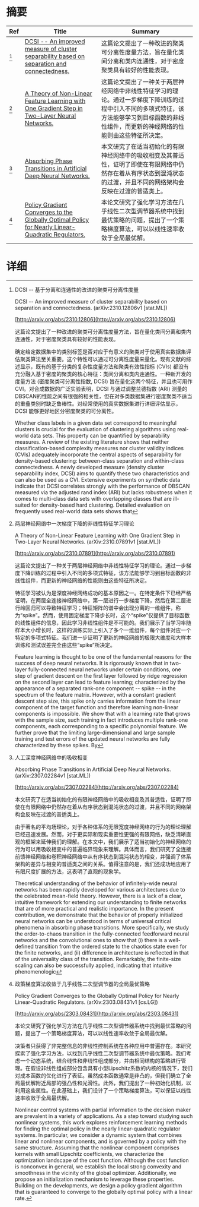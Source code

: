 # 摘要

| Ref | Title | Summary |
| --- | --- | --- |
| [^1] | [DCSI -- An improved measure of cluster separability based on separation and connectedness.](http://arxiv.org/abs/2310.12806) | 这篇论文提出了一种改进的聚类可分离性度量方法，旨在量化类间分离和类内连通性，对于密度聚类具有较好的性能表现。 |
| [^2] | [A Theory of Non-Linear Feature Learning with One Gradient Step in Two-Layer Neural Networks.](http://arxiv.org/abs/2310.07891) | 这篇论文提出了一种关于两层神经网络中非线性特征学习的理论。通过一步梯度下降训练的过程中引入不同的多项式特征，该方法能够学习到目标函数的非线性组件，而更新的神经网络的性能则由这些特征所决定。 |
| [^3] | [Absorbing Phase Transitions in Artificial Deep Neural Networks.](http://arxiv.org/abs/2307.02284) | 本文研究了在适当初始化的有限神经网络中的吸收相变及其普适性，证明了即使在有限网络中仍然存在着从有序状态到混沌状态的过渡，并且不同的网络架构会反映在过渡的普适类上。 |
| [^4] | [Policy Gradient Converges to the Globally Optimal Policy for Nearly Linear-Quadratic Regulators.](http://arxiv.org/abs/2303.08431) | 本论文研究了强化学习方法在几乎线性二次型调节器系统中找到最优策略的问题，提出了一个策略梯度算法，可以以线性速率收敛于全局最优解。 |

# 详细

[^1]: DCSI -- 基于分离和连通性的改进的聚类可分离性度量

    DCSI -- An improved measure of cluster separability based on separation and connectedness. (arXiv:2310.12806v1 [stat.ML])

    [http://arxiv.org/abs/2310.12806](http://arxiv.org/abs/2310.12806)

    这篇论文提出了一种改进的聚类可分离性度量方法，旨在量化类间分离和类内连通性，对于密度聚类具有较好的性能表现。

    

    确定给定数据集中的类别标签是否对应于有意义的聚类对于使用真实数据集评估聚类算法至关重要。这个特性可以通过可分离性度量来量化。现有文献的综述显示，既有的基于分类的复杂性度量方法和聚类有效性指标 (CVIs) 都没有充分融入基于密度的聚类的核心特征：类间分离和类内连通性。一种新开发的度量方法 (密度聚类可分离性指数, DCSI) 旨在量化这两个特征，并且也可用作 CVI。对合成数据的广泛实验表明，DCSI 与通过调整兰德指数 (ARI) 测量的DBSCAN的性能之间有很强的相关性，但在对多类数据集进行密度聚类不适当的重叠类别时缺乏鲁棒性。对经常使用的真实数据集进行详细评估显示，DCSI 能够更好地区分密度聚类的可分离性。

    Whether class labels in a given data set correspond to meaningful clusters is crucial for the evaluation of clustering algorithms using real-world data sets. This property can be quantified by separability measures. A review of the existing literature shows that neither classification-based complexity measures nor cluster validity indices (CVIs) adequately incorporate the central aspects of separability for density-based clustering: between-class separation and within-class connectedness. A newly developed measure (density cluster separability index, DCSI) aims to quantify these two characteristics and can also be used as a CVI. Extensive experiments on synthetic data indicate that DCSI correlates strongly with the performance of DBSCAN measured via the adjusted rand index (ARI) but lacks robustness when it comes to multi-class data sets with overlapping classes that are ill-suited for density-based hard clustering. Detailed evaluation on frequently used real-world data sets shows that
    
[^2]: 两层神经网络中一次梯度下降的非线性特征学习理论

    A Theory of Non-Linear Feature Learning with One Gradient Step in Two-Layer Neural Networks. (arXiv:2310.07891v1 [stat.ML])

    [http://arxiv.org/abs/2310.07891](http://arxiv.org/abs/2310.07891)

    这篇论文提出了一种关于两层神经网络中非线性特征学习的理论。通过一步梯度下降训练的过程中引入不同的多项式特征，该方法能够学习到目标函数的非线性组件，而更新的神经网络的性能则由这些特征所决定。

    

    特征学习被认为是深度神经网络成功的基本原因之一。在特定条件下已经严格证明，在两层全连接神经网络中，第一层进行一步梯度下降，然后在第二层进行岭回归可以导致特征学习；特征矩阵的谱中会出现分离的一维组件，称为“spike”。然而，使用固定梯度下降步长时，这个“spike”仅提供了目标函数的线性组件的信息，因此学习非线性组件是不可能的。我们展示了当学习率随样本大小增长时，这样的训练实际上引入了多个一维组件，每个组件对应一个特定的多项式特征。我们进一步证明了更新的神经网络的极限大维度和大样本训练和测试误差完全由这些“spike”所决定。

    Feature learning is thought to be one of the fundamental reasons for the success of deep neural networks. It is rigorously known that in two-layer fully-connected neural networks under certain conditions, one step of gradient descent on the first layer followed by ridge regression on the second layer can lead to feature learning; characterized by the appearance of a separated rank-one component -- spike -- in the spectrum of the feature matrix. However, with a constant gradient descent step size, this spike only carries information from the linear component of the target function and therefore learning non-linear components is impossible. We show that with a learning rate that grows with the sample size, such training in fact introduces multiple rank-one components, each corresponding to a specific polynomial feature. We further prove that the limiting large-dimensional and large sample training and test errors of the updated neural networks are fully characterized by these spikes. By 
    
[^3]: 人工深度神经网络中的吸收相变

    Absorbing Phase Transitions in Artificial Deep Neural Networks. (arXiv:2307.02284v1 [stat.ML])

    [http://arxiv.org/abs/2307.02284](http://arxiv.org/abs/2307.02284)

    本文研究了在适当初始化的有限神经网络中的吸收相变及其普适性，证明了即使在有限网络中仍然存在着从有序状态到混沌状态的过渡，并且不同的网络架构会反映在过渡的普适类上。

    

    由于著名的平均场理论，对于各种体系的无限宽度神经网络的行为的理论理解已经迅速发展。然而，对于更实际和现实重要性更强的有限网络，缺乏清晰直观的框架来延伸我们的理解。在本文中，我们展示了适当初始化的神经网络的行为可以用吸收相变中的普遍临界现象来理解。具体而言，我们研究了全连接前馈神经网络和卷积神经网络中从有序状态到混沌状态的相变，并强调了体系架构的差异与相变的普适类之间的关系。值得注意的是，我们还成功地应用了有限尺度扩展的方法，这表明了直观的现象学。

    Theoretical understanding of the behavior of infinitely-wide neural networks has been rapidly developed for various architectures due to the celebrated mean-field theory. However, there is a lack of a clear, intuitive framework for extending our understanding to finite networks that are of more practical and realistic importance. In the present contribution, we demonstrate that the behavior of properly initialized neural networks can be understood in terms of universal critical phenomena in absorbing phase transitions. More specifically, we study the order-to-chaos transition in the fully-connected feedforward neural networks and the convolutional ones to show that (i) there is a well-defined transition from the ordered state to the chaotics state even for the finite networks, and (ii) difference in architecture is reflected in that of the universality class of the transition. Remarkably, the finite-size scaling can also be successfully applied, indicating that intuitive phenomenologic
    
[^4]: 政策梯度算法收敛于几乎线性二次型调节器的全局最优策略

    Policy Gradient Converges to the Globally Optimal Policy for Nearly Linear-Quadratic Regulators. (arXiv:2303.08431v1 [cs.LG])

    [http://arxiv.org/abs/2303.08431](http://arxiv.org/abs/2303.08431)

    本论文研究了强化学习方法在几乎线性二次型调节器系统中找到最优策略的问题，提出了一个策略梯度算法，可以以线性速率收敛于全局最优解。

    

    决策者只获得了非完整信息的非线性控制系统在各种应用中普遍存在。本研究探索了强化学习方法，以找到几乎线性二次型调节器系统中最优策略。我们考虑一个动态系统，结合线性和非线性组成部分，并由相同结构的策略进行管理。在假设非线性组成部分包含具有小型Lipschitz系数的内核的情况下，我们对成本函数的优化进行了表征。虽然成本函数通常是非凸的，但我们确立了全局最优解附近局部的强凸性和光滑性。此外，我们提出了一种初始化机制，以利用这些属性。在此基础上，我们设计了一个策略梯度算法，可以保证以线性速率收敛于全局最优解。

    Nonlinear control systems with partial information to the decision maker are prevalent in a variety of applications. As a step toward studying such nonlinear systems, this work explores reinforcement learning methods for finding the optimal policy in the nearly linear-quadratic regulator systems. In particular, we consider a dynamic system that combines linear and nonlinear components, and is governed by a policy with the same structure. Assuming that the nonlinear component comprises kernels with small Lipschitz coefficients, we characterize the optimization landscape of the cost function. Although the cost function is nonconvex in general, we establish the local strong convexity and smoothness in the vicinity of the global optimizer. Additionally, we propose an initialization mechanism to leverage these properties. Building on the developments, we design a policy gradient algorithm that is guaranteed to converge to the globally optimal policy with a linear rate.
    

